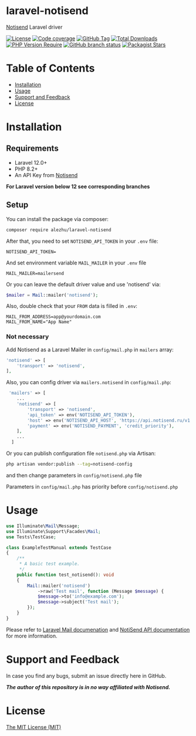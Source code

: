 # laravel-notisend

[Notisend](https://notisend.ru) Laravel driver

[![License](https://poser.pugx.org/alezhu/laravel-notisend/license)](https://packagist.org/packages/alezhu/laravel-notisend) 
[![Code coverage](../code_coverage_bages/coverage/coverage.main.svg)](https://packagist.org/packages/alezhu/laravel-notisend)
[![GitHub Tag](https://img.shields.io/github/v/tag/alezhu/laravel-notisend?filter=v12*&label=version)](https://packagist.org/packages/alezhu/laravel-notisend) 
[![Total Downloads](https://poser.pugx.org/alezhu/laravel-notisend/downloads)](https://packagist.org/packages/alezhu/laravel-notisend) 
[![PHP Version Require](https://poser.pugx.org/alezhu/laravel-notisend/require/php)](https://packagist.org/packages/alezhu/laravel-notisend)
[![GitHub branch status](https://img.shields.io/github/checks-status/alezhu/laravel-notisend/main)](https://packagist.org/packages/alezhu/laravel-notisend)
[![Packagist Stars](https://img.shields.io/packagist/stars/alezhu/laravel-notisend)](https://packagist.org/packages/alezhu/laravel-notisend)


# Table of Contents

* [Installation](#installation)
* [Usage](#usage)
* [Support and Feedback](#support-and-feedback)
* [License](#license)

<a name="installation"></a>

# Installation

## Requirements

- Laravel 12.0+
- PHP 8.2+
- An API Key from [Notisend](https://app.notisend.ru/mailer/automation/api/messages)

**For Laravel version below 12 see corresponding branches**

## Setup

You can install the package via composer:

```bash
composer require alezhu/laravel-notisend
```

After that, you need to set `NOTISEND_API_TOKEN` in your `.env` file:

```dotenv
NOTISEND_API_TOKEN=
```

And set environment variable `MAIL_MAILER` in your `.env` file

```dotenv
MAIL_MAILER=mailersend
```

Or you can leave the default driver value and use 'notisend' via:

```php
$mailer = Mail::mailer('notisend');
```

Also, double check that your `FROM` data is filled in `.env`:

```dotenv
MAIL_FROM_ADDRESS=app@yourdomain.com
MAIL_FROM_NAME="App Name"
```

### Not necessary

Add Notisend as a Laravel Mailer in `config/mail.php` in `mailers` array:

```php
'notisend' => [
    'transport' => 'notisend',
],
```

Also, you can config driver via `mailers.notisend` in `config/mail.php`:

```php
 'mailers' => [
    ...
    'notisend' => [
        'transport' => 'notisend',
        'api_token' => env('NOTISEND_API_TOKEN'),
        'host' => env('NOTISEND_API_HOST', 'https://api.notisend.ru/v1'),
        'payment' => env('NOTISEND_PAYMENT', 'credit_priority'),    
    ],
    ...
  ]
```

Or you can publish configuration file `notisend.php`  via Artisan:

```bash
php artisan vendor:publish --tag=notisend-config
```

and then change parameters in `config/notisend.php` file

Parameters in `config/mail.php` has priority before `config/notisend.php`

<a name="usage"></a>

# Usage

```php
use Illuminate\Mail\Message;
use Illuminate\Support\Facades\Mail;
use Tests\TestCase;

class ExampleTestManual extends TestCase
{
    /**
     * A basic test example.
     */
    public function test_notisend(): void
    {
        Mail::mailer('notisend')
            ->raw('Test mail', function (Message $message) {
            $message->to('info@example.com');
            $message->subject('Test mail');
        });
    }
}
```

Please refer to [Laravel Mail documenation](https://laravel.com/docs/12.x/mail)
and [NotiSend API documentation](https://notisend.ru/dev/email/api/) for more information.

<a name="support-and-feedback"></a>

# Support and Feedback

In case you find any bugs, submit an issue directly here in GitHub.

***The author of this repository is in no way affiliated with Notisend.***

<a name="license"></a>

# License

[The MIT License (MIT)](LICENSE.md)